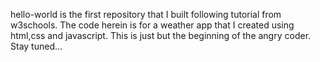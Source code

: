 hello-world is the first repository that I built following tutorial from w3schools.
The code herein is for a weather app that I created using html,css and javascript.
This is just but the beginning of the angry coder. Stay tuned...
